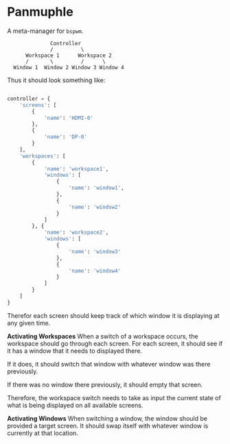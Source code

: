 # Panmuphle
A meta-manager for `bspwm`.


```
              Controller
              /         \
      Workspace 1      Workspace 2
      /       \         /      \
  Window 1  Window 2 Window 3 Window 4

```

Thus it should look something like:
```python

controller = {
    'screens': [
        {
            'name': 'HDMI-0'
        },
        {
            'name': 'DP-0'
        }
    ],
    'workspaces': [
        {
            'name': 'workspace1',
            'windows': [
                {
                    'name': 'window1',
                },
                {
                    'name': 'window2'
                }
            ]
        }, {
            'name': 'workspace2',
            'windows': [
                {
                    'name': 'window3'
                },
                {
                    'name': 'window4'
                }
            ]
        }
    ]
}
```

Therefor each screen should keep track of which window it is displaying at any given time.

**Activating Workspaces**
When a switch of a workspace occurs, the workspace should go through each screen. For each screen, it should see if it has a window that it needs to displayed there.

If it does, it should switch that window with whatever window was there previously.

If there was no window there previously, it should empty that screen.

Therefore, the workspace switch needs to take as input the current state of what is being displayed on all available screens.

**Activating Windows**
When switching a window, the window should be provided a target screen. It should swap itself with whatever window is currently at that location.

